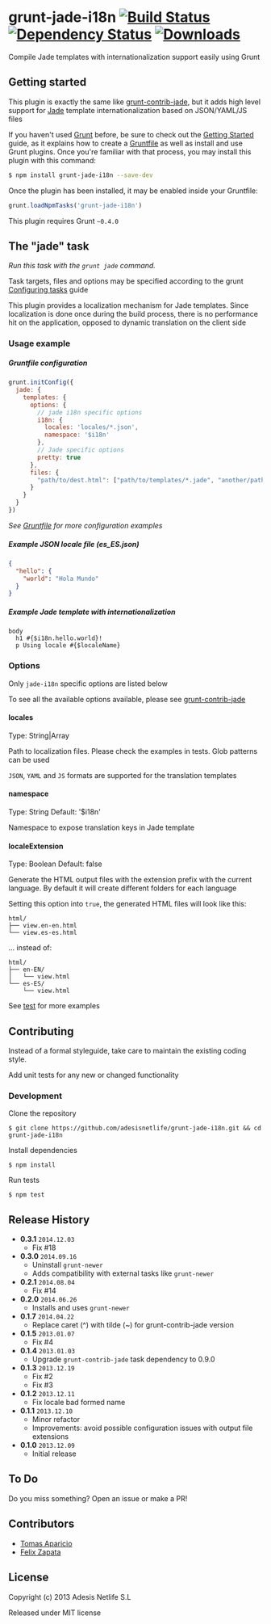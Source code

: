 # grunt-jade-i18n [![Build Status](https://travis-ci.org/AdesisNetlife/grunt-jade-i18n.svg)][travis] [![Dependency Status](https://gemnasium.com/AdesisNetlife/grunt-jade-i18n.svg)][dependencies] [![Downloads](https://img.shields.io/npm/dm/grunt-jade-i18n.svg)][npm]

Compile Jade templates with internationalization support easily using Grunt

## Getting started

This plugin is exactly the same like [grunt-contrib-jade][1], but it adds high level support
for [Jade][3] template internationalization based on JSON/YAML/JS files

If you haven't used [Grunt](http://gruntjs.com/) before, be sure to check out the [Getting Started](http://gruntjs.com/getting-started) guide, as it explains how to create a [Gruntfile](hettp://gruntjs.com/sample-gruntfil) as well as install and use Grunt plugins. Once you're familiar with that process, you may install this plugin with this command:

```bash
$ npm install grunt-jade-i18n --save-dev
```

Once the plugin has been installed, it may be enabled inside your Gruntfile:

```js
grunt.loadNpmTasks('grunt-jade-i18n')
```

This plugin requires Grunt `~0.4.0`

## The "jade" task

_Run this task with the `grunt jade` command._

Task targets, files and options may be specified according to the grunt [Configuring tasks](http://gruntjs.com/configuring-tasks) guide

This plugin provides a localization mechanism for Jade templates.
Since localization is done once during the build process, there is no performance hit on the application, opposed to dynamic translation on the client side


### Usage example

##### Gruntfile configuration
```js
grunt.initConfig({
  jade: {
    templates: {
      options: {
        // jade i18n specific options
        i18n: {
          locales: 'locales/*.json',
          namespace: '$i18n'
        },
        // Jade specific options
        pretty: true
      },
      files: {
        "path/to/dest.html": ["path/to/templates/*.jade", "another/path/tmpl.jade"]
      }
    }
  }
})
```
_See [Gruntfile][5] for more configuration examples_

##### Example JSON locale file (es_ES.json)
```json
{
  "hello": {
    "world": "Hola Mundo"
  }
}
```

##### Example Jade template with internationalization
```jade
body
  h1 #{$i18n.hello.world}!
  p Using locale #{$localeName}
```

### Options

Only `jade-i18n` specific options are listed below

To see all the available options available, please see [grunt-contrib-jade][2]

#### locales
Type: String|Array

Path to localization files. Please check the examples in tests. Glob patterns can be used

`JSON`, `YAML` and `JS` formats are supported for the translation templates

#### namespace
Type: String
Default: '$i18n'

Namespace to expose translation keys in Jade template

#### localeExtension
Type: Boolean
Default: false

Generate the HTML output files with the extension prefix with the current language.
By default it will create different folders for each language

Setting this option into `true`, the generated HTML files will look like this:
```
html/
├── view.en-en.html
└── view.es-es.html
```
... instead of:
```
html/
├── en-EN/
│   └── view.html
└── es-ES/
    └── view.html
```

See [test][4] for more examples

## Contributing

Instead of a formal styleguide, take care to maintain the existing coding style.

Add unit tests for any new or changed functionality

### Development

Clone the repository
```shell
$ git clone https://github.com/adesisnetlife/grunt-jade-i18n.git && cd grunt-jade-i18n
```

Install dependencies
```shell
$ npm install
```

Run tests
```shell
$ npm test
```

## Release History

- **0.3.1** `2014.12.03`
    - Fix #18
- **0.3.0** `2014.09.16`
    - Uninstall `grunt-newer`
    - Adds compatibility with external tasks like `grunt-newer`
- **0.2.1** `2014.08.04`
    - Fix #14
- **0.2.0** `2014.06.26`
    - Installs and uses `grunt-newer`
- **0.1.7** `2014.04.22`
    - Replace caret (^) with tilde (~) for grunt-contrib-jade version
- **0.1.5** `2013.01.07`
    - Fix #4
- **0.1.4** `2013.01.03`
    - Upgrade `grunt-contrib-jade` task dependency to 0.9.0
- **0.1.3** `2013.12.19`
    - Fix #2
    - Fix #3
- **0.1.2** `2013.12.11`
    - Fix locale bad formed name
- **0.1.1** `2013.12.10`
    - Minor refactor
    - Improvements: avoid possible configuration issues with output file extensions
- **0.1.0** `2013.12.09`
    - Initial release

## To Do

Do you miss something? Open an issue or make a PR!

## Contributors

* [Tomas Aparicio](http://github.com/h2non)
* [Felix Zapata](https://github.com/felixzapata)

## License

Copyright (c) 2013 Adesis Netlife S.L

Released under MIT license

[1]: https://github.com/gruntjs/grunt-contrib-jade
[2]: https://github.com/gruntjs/grunt-contrib-jade#options
[3]: http://jade-lang.com/
[4]: https://github.com/AdesisNetlife/grunt-jade-i18n/tree/master/test
[5]: https://github.com/AdesisNetlife/grunt-jade-i18n/blob/master/Gruntfile.coffee
[travis]: https://travis-ci.org/AdesisNetlife/grunt-jade-i18n
[npm]: https://www.npmjs.org/package/grunt-jade-i18n
[dependencies]: https://gemnasium.com/AdesisNetlife/grunt-jade-i18n

